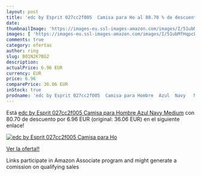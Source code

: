 ```yaml
---
layout: post
title: 'edc by Esprit 027cc2f005  Camisa para Ho al 80.70 % de descuento'
date: 
thumbnailImage: 'https://images-eu.ssl-images-amazon.com/images/I/51ubMfHqpcL._SL200_.jpg'
images: [ 'https://images-eu.ssl-images-amazon.com/images/I/51ubMfHqpcL._SL200_.jpg' ]
comments: true
category: ofertas
author: ring
slug: B01N2K7BG2
description:
actualPrice: 6.96 EUR
currency: EUR
price: 6.96
comparePrice: 36.06 EUR
inStock: true
prodname: 'edc by Esprit 027cc2f005  Camisa para Hombre  Azul  Navy   Medium'
---
```


Está [edc by Esprit 027cc2f005  Camisa para Hombre  Azul  Navy   Medium](https://www.amazon.es/dp/B01N2K7BG2/?tag=tolees-21) con 80.70 de descuento por 6.96 EUR (original: 36.06 EUR) en el siguiente enlace!

[![edc by Esprit 027cc2f005  Camisa para Ho](https://images-eu.ssl-images-amazon.com/images/I/51ubMfHqpcL._SL200_.jpg)](https://www.amazon.es/dp/B01N2K7BG2/?tag=tolees-21)

[Ver la oferta!!](https://www.amazon.es/dp/B01N2K7BG2/?tag=tolees-21)

Links participate in Amazon Associate program and might generate a comission on qualifying sales


